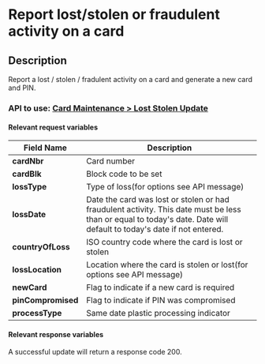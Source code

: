 # Report lost/stolen or fraudulent activity on a card

## Description

Report a lost / stolen / fradulent activity on a card and generate a new card and PIN.

### API to use: [Card Maintenance > Lost Stolen Update](../api/?type=post&path=/fv_emea/v2/lostStolenUpdate)

#### Relevant request variables

| Field Name         | Description                                                                                                                                                          |
|--------------------|----------------------------------------------------------------------------------------------------------------------------------------------------------------------|
| **cardNbr**        | Card number                                                                                                                                                          |
| **cardBlk**        | Block code to be set                                                                                                                                                 |
| **lossType**       | Type of loss(for options see API message)                                                                                                                            |
| **lossDate**       | Date the card was lost or stolen or had fraudulent activity. This date must be less than or equal to today's date. Date will default to today's date if not entered. |
| **countryOfLoss**  | ISO country code where the card is lost or stolen                                                                                                                    |
| **lossLocation**   | Location where the card is stolen or lost(for options see API message)                                                                                               |
| **newCard**        | Flag to indicate if a new card is required                                                                                                                           |
| **pinCompromised** | Flag to indicate if PIN was compromised                                                                                                                              |
| **processType**    | Same date plastic processing indicator                                                                                                                               |

#### Relevant response variables

A successful update will return a response code 200.
